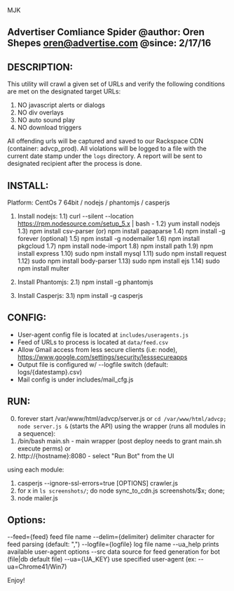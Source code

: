 
MJK

Advertiser Comliance Spider 
@author: Oren Shepes <oren@advertise.com>
@since: 2/17/16
-----------------------------------------

DESCRIPTION:
------------
This utility will crawl a given set of URLs and verify the following conditions are met on 
the designated target URLs:
1) NO javascript alerts or dialogs 
2) NO div overlays
3) NO auto sound play
4) NO download triggers

All offending urls will be captured and saved to our Rackspace CDN (container: advcp_prod).
All violations will be logged to a file with the current date stamp under the `logs` directory.
A report will be sent to designated recipient after the process is done.

INSTALL:
--------
Platform: CentOs 7 64bit / nodejs / phantomjs / casperjs

1) Install nodejs: 
1.1) curl --silent --location https://rpm.nodesource.com/setup_5.x | bash -
1.2) yum install nodejs
1.3) npm install csv-parser (or) npm install papaparse
1.4) npm install -g forever (optional)
1.5) npm install -g nodemailer
1.6) npm install pkgcloud
1.7) npm install node-import
1.8) npm install path
1.9) npm install express
1.10) sudo npm install mysql
1.11) sudo npm install request
1.12) sudo npm install body-parser
1.13) sudo npm install ejs
1.14) sudo npm install multer

2) Install Phantomjs:
2.1) npm install -g phantomjs

3) Install Casperjs:
3.1) npm install -g casperjs

CONFIG:
-------
- User-agent config file is located at `includes/useragents.js`
- Feed of URLs to process is located at `data/feed.csv`
- Allow Gmail access from less secure clients (i.e: node), https://www.google.com/settings/security/lesssecureapps
- Output file is configured w/ --logfile switch (default: logs/{datestamp}.csv)
- Mail config is under includes/mail_cfg.js

RUN:
----
0) forever start /var/www/html/advcp/server.js or `cd /var/www/html/advcp; node server.js &` (starts the API)
using the wrapper (runs all modules in a sequence):
1) /bin/bash main.sh - main wrapper (post deploy needs to grant main.sh execute perms)
or
2) http://{hostname}:8080 - select "Run Bot" from the UI

using each module:
1) casperjs --ignore-ssl-errors=true [OPTIONS] crawler.js
2) for x in `ls screenshots/`; do node sync_to_cdn.js screenshots/$x; done;
3) node mailer.js

Options:
--------
--feed={feed} feed file name
--delim={delimiter} delimiter character for feed parsing (default: ",")
--logfile={logfile} log file name
--ua_help prints available user-agent options
--src data source for feed generation for bot (file|db default file)
--ua={UA_KEY} use specified user-agent (ex: --ua=Chrome41/Win7)

Enjoy!
